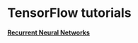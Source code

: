 # TensorFlow tutorials

[__Recurrent Neural Networks__](https://www.tensorflow.org/versions/r0.7/tutorials/recurrent/index.html)